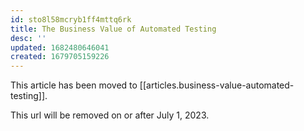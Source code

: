 ```yaml
---
id: sto8l58mcryb1ff4mttq6rk
title: The Business Value of Automated Testing
desc: ''
updated: 1682480646041
created: 1679705159226
---
```


This article has been moved to [[articles.business-value-automated-testing]]. 

This url will be removed on or after July 1, 2023.